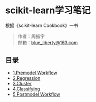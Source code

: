 # scikit-learn学习笔记
根据《scikit-learn Cookbook》一书

> 作者：周振宇  
> 邮箱：blue_liberty@163.com

## 目录
+ [1.Premodel Workflow](http://nbviewer.jupyter.org/github/blueliberty/scikit-learn/blob/master/1.Premodel%20Workflow.ipynb)
+ [2.Regression](http://nbviewer.jupyter.org/github/blueliberty/scikit-learn/blob/master/2.Regression.ipynb)
+ [3.Cluster](http://nbviewer.jupyter.org/github/blueliberty/scikit-learn/blob/master/3.Cluster.ipynb)
+ [4.Classifying](http://nbviewer.jupyter.org/github/blueliberty/scikit-learn/blob/master/4.Classifying.ipynb)
+ [5.Postmodel Workflow](http://nbviewer.jupyter.org/github/blueliberty/scikit-learn/blob/master/5.Postmodel%20Workflow.ipynb)